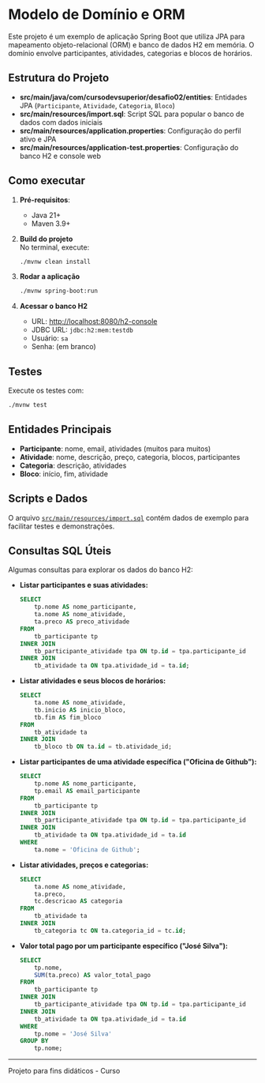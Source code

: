 # Modelo de Domínio e ORM

Este projeto é um exemplo de aplicação Spring Boot que utiliza JPA para mapeamento objeto-relacional (ORM) e banco de dados H2 em memória. O domínio envolve participantes, atividades, categorias e blocos de horários.

## Estrutura do Projeto

- **src/main/java/com/cursodevsuperior/desafio02/entities**: Entidades JPA (`Participante`, `Atividade`, `Categoria`, `Bloco`)
- **src/main/resources/import.sql**: Script SQL para popular o banco de dados com dados iniciais
- **src/main/resources/application.properties**: Configuração do perfil ativo e JPA
- **src/main/resources/application-test.properties**: Configuração do banco H2 e console web

## Como executar

1. **Pré-requisitos**:  
   - Java 21+
   - Maven 3.9+

2. **Build do projeto**  
   No terminal, execute:
   ```sh
   ./mvnw clean install
   ```

3. **Rodar a aplicação**  
   ```sh
   ./mvnw spring-boot:run
   ```

4. **Acessar o banco H2**  
   - URL: [http://localhost:8080/h2-console](http://localhost:8080/h2-console)
   - JDBC URL: `jdbc:h2:mem:testdb`
   - Usuário: `sa`
   - Senha: (em branco)

## Testes

Execute os testes com:
```sh
./mvnw test
```

## Entidades Principais

- **Participante**: nome, email, atividades (muitos para muitos)
- **Atividade**: nome, descrição, preço, categoria, blocos, participantes
- **Categoria**: descrição, atividades
- **Bloco**: início, fim, atividade

## Scripts e Dados

O arquivo [`src/main/resources/import.sql`](src/main/resources/import.sql) contém dados de exemplo para facilitar testes e demonstrações.

## Consultas SQL Úteis

Algumas consultas para explorar os dados do banco H2:

- **Listar participantes e suas atividades:**
    ```sql
    SELECT
        tp.nome AS nome_participante,
        ta.nome AS nome_atividade,
        ta.preco AS preco_atividade
    FROM
        tb_participante tp
    INNER JOIN
        tb_participante_atividade tpa ON tp.id = tpa.participante_id
    INNER JOIN
        tb_atividade ta ON tpa.atividade_id = ta.id;
    ```

- **Listar atividades e seus blocos de horários:**
    ```sql
    SELECT
        ta.nome AS nome_atividade,
        tb.inicio AS inicio_bloco,
        tb.fim AS fim_bloco
    FROM
        tb_atividade ta
    INNER JOIN
        tb_bloco tb ON ta.id = tb.atividade_id;
    ```

- **Listar participantes de uma atividade específica ("Oficina de Github"):**
    ```sql
    SELECT
        tp.nome AS nome_participante,
        tp.email AS email_participante
    FROM
        tb_participante tp
    INNER JOIN
        tb_participante_atividade tpa ON tp.id = tpa.participante_id
    INNER JOIN
        tb_atividade ta ON tpa.atividade_id = ta.id
    WHERE
        ta.nome = 'Oficina de Github';
    ```

- **Listar atividades, preços e categorias:**
    ```sql
    SELECT
        ta.nome AS nome_atividade,
        ta.preco,
        tc.descricao AS categoria
    FROM
        tb_atividade ta
    INNER JOIN
        tb_categoria tc ON ta.categoria_id = tc.id;
    ```

- **Valor total pago por um participante específico ("José Silva"):**
    ```sql
    SELECT
        tp.nome,
        SUM(ta.preco) AS valor_total_pago
    FROM
        tb_participante tp
    INNER JOIN
        tb_participante_atividade tpa ON tp.id = tpa.participante_id
    INNER JOIN
        tb_atividade ta ON tpa.atividade_id = ta.id
    WHERE
        tp.nome = 'José Silva'
    GROUP BY
        tp.nome;
    ```

---

Projeto para fins didáticos - Curso